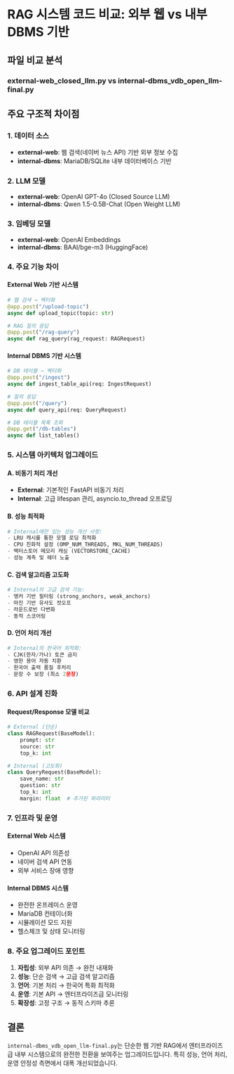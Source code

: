 # RAG 시스템 코드 비교: 외부 웹 vs 내부 DBMS 기반

## 파일 비교 분석

### external-web_closed_llm.py vs internal-dbms_vdb_open_llm-final.py

## 주요 구조적 차이점

### 1. **데이터 소스**
- **external-web**: 웹 검색(네이버 뉴스 API) 기반 외부 정보 수집
- **internal-dbms**: MariaDB/SQLite 내부 데이터베이스 기반

### 2. **LLM 모델**
- **external-web**: OpenAI GPT-4o (Closed Source LLM)
- **internal-dbms**: Qwen 1.5-0.5B-Chat (Open Weight LLM)

### 3. **임베딩 모델**
- **external-web**: OpenAI Embeddings
- **internal-dbms**: BAAI/bge-m3 (HuggingFace)

### 4. **주요 기능 차이**

#### External Web 기반 시스템
```python
# 웹 검색 → 벡터화
@app.post("/upload-topic")
async def upload_topic(topic: str)

# RAG 질의 응답
@app.post("/rag-query")
async def rag_query(rag_request: RAGRequest)
```

#### Internal DBMS 기반 시스템
```python
# DB 테이블 → 벡터화
@app.post("/ingest")
async def ingest_table_api(req: IngestRequest)

# 질의 응답
@app.post("/query")
async def query_api(req: QueryRequest)

# DB 테이블 목록 조회
@app.get("/db-tables")
async def list_tables()
```

### 5. **시스템 아키텍처 업그레이드**

#### A. 비동기 처리 개선
- **External**: 기본적인 FastAPI 비동기 처리
- **Internal**: 고급 lifespan 관리, asyncio.to_thread 오프로딩

#### B. 성능 최적화
```python
# Internal에만 있는 성능 개선 사항:
- LRU 캐시를 통한 모델 로딩 최적화
- CPU 친화적 설정 (OMP_NUM_THREADS, MKL_NUM_THREADS)
- 벡터스토어 메모리 캐싱 (VECTORSTORE_CACHE)
- 성능 계측 및 헤더 노출
```

#### C. 검색 알고리즘 고도화
```python
# Internal의 고급 검색 기능:
- 앵커 기반 필터링 (strong_anchors, weak_anchors)
- 마진 기반 유사도 컷오프
- 라운드로빈 다변화
- 동적 스코어링
```

#### D. 언어 처리 개선
```python
# Internal의 한국어 최적화:
- CJK(한자/가나) 토큰 금지
- 영한 용어 자동 치환
- 한국어 출력 품질 후처리
- 문장 수 보장 (최소 2문장)
```

### 6. **API 설계 진화**

#### Request/Response 모델 비교
```python
# External (단순)
class RAGRequest(BaseModel):
    prompt: str
    source: str
    top_k: int

# Internal (고도화)
class QueryRequest(BaseModel):
    save_name: str
    question: str
    top_k: int
    margin: float  # 추가된 파라미터
```

### 7. **인프라 및 운영**

#### External Web 시스템
- OpenAI API 의존성
- 네이버 검색 API 연동
- 외부 서비스 장애 영향

#### Internal DBMS 시스템
- 완전한 온프레미스 운영
- MariaDB 컨테이너화
- 시뮬레이션 모드 지원
- 헬스체크 및 상태 모니터링

### 8. **주요 업그레이드 포인트**

1. **자립성**: 외부 API 의존 → 완전 내재화
2. **성능**: 단순 검색 → 고급 검색 알고리즘
3. **언어**: 기본 처리 → 한국어 특화 최적화
4. **운영**: 기본 API → 엔터프라이즈급 모니터링
5. **확장성**: 고정 구조 → 동적 스키마 추론

## 결론

`internal-dbms_vdb_open_llm-final.py`는 단순한 웹 기반 RAG에서 엔터프라이즈급 내부 시스템으로의 완전한 전환을 보여주는 업그레이드입니다. 특히 성능, 언어 처리, 운영 안정성 측면에서 대폭 개선되었습니다.